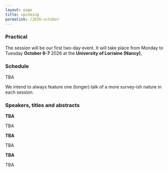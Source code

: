```yaml
---
layout: page
title: upcoming
permalink: /2026-october
---
```


### Practical

The session will be our first two-day event. It will take place from Monday to Tuesday **October 6-7** 2026 at the **University of Lorraine (Nancy)**, 



### Schedule

TBA

We intend to always feature one (longer) talk of a more survey-ish nature in each session.

### Speakers, titles and abstracts

**TBA**
<a name="speaker1"></a>

TBA



**TBA**
<a name="speaker2"></a>

TBA


**TBA**
<a name="speaker3"></a>

TBA

